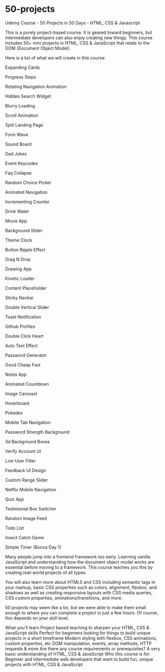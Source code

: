 # 50-projects
Udemy Course - 50 Projects in 50 Days - HTML, CSS &amp; Javascript

This is a purely project-based course. It is geared toward beginners, but intermediate developers can also enjoy creating new things. This course includes 50+ mini projects in HTML, CSS & JavaScript that relate to the DOM (Document Object Model). 

Here is a list of what we will create in this course:

Expanding Cards

Progress Steps

Rotating Navigation Animation

Hidden Search Widget

Blurry Loading

Scroll Animation

Split Landing Page

Form Wave

Sound Board

Dad Jokes

Event Keycodes

Faq Collapse

Random Choice Picker

Animated Navigation

Incrementing Counter

Drink Water

Movie App

Background Slider

Theme Clock

Button Ripple Effect

Drag N Drop

Drawing App

Kinetic Loader

Content Placeholder

Sticky Navbar

Double Vertical Slider

Toast Notification

Github Profiles

Double Click Heart

Auto Text Effect

Password Generator

Good Cheap Fast

Notes App

Animated Countdown

Image Carousel

Hoverboard

Pokedex

Mobile Tab Navigation

Password Strength Background

3d Background Boxes

Verify Account UI

Live User Filter

Feedback UI Design

Custom Range Slider

Netflix Mobile Navigation

Quiz App

Testimonial Box Switcher

Random Image Feed

Todo List

Insect Catch Game

Simple Timer (Bonus Day 1)



Many people jump into a frontend framework too early. Learning vanilla JavaScript and understanding how the document object model works are essential before moving to a framework. This course teaches you this by creating real-world projects of all types.



You will also learn more about HTML5 and CSS including semantic tags in your markup, basic CSS properties such as colors, alignment, flexbox, and shadows as well as creating responsive layouts with CSS media queries, CSS custom properties, animations/transitions, and more.



50 projects may seem like a lot, but we were able to make them small enough to where you can complete a project in just a few hours. Of course, this depends on your skill level.

What you’ll learn
Project based teaching to sharpen your HTML, CSS & JavaScript skills
Perfect for beginners looking for things to build unique projects in a short timeframe
Modern styling with flexbox, CSS animations, custom properties, etc
DOM manipulation, events, array methods, HTTP requests & more
Are there any course requirements or prerequisites?
A very basic understanding of HTML, CSS & JavaScript
Who this course is for:
Beginner and intermediate web developers that want to build fun, unique projects with HTML, CSS & JavaScript
